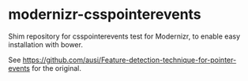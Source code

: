 modernizr-csspointerevents
==========================

Shim repository for csspointerevents test for Modernizr, to enable easy
installation with bower.

See <https://github.com/ausi/Feature-detection-technique-for-pointer-events> 
for the original.
